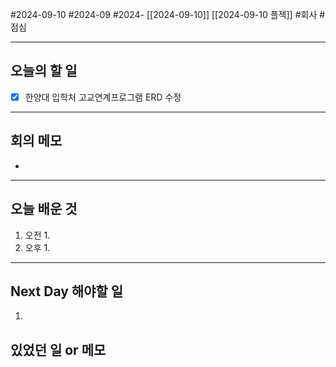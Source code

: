 #2024-09-10 #2024-09 #2024- [[2024-09-10]] [[2024-09-10 플젝]]
#회사 #점심 

---
## 오늘의 할 일
- [x] 한양대 입학처 고교연계프로그램 ERD 수정
---
## 회의 메모
- 
---
## 오늘 배운 것
1. 오전
    1. 
2. 오후
    1. 
---
## Next Day 해야할 일
1. 


## 있었던 일 or 메모